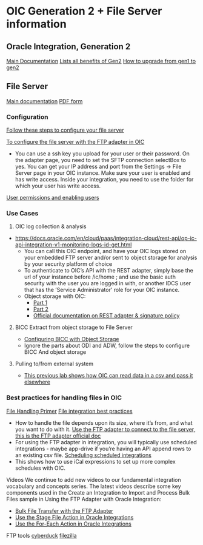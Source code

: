 
# OIC Generation 2 + File Server information

## Oracle Integration, Generation 2
[Main Documentation](https://docs.oracle.com/en/cloud/paas/integration-cloud/oracle-integration-oci/overview-oracle-integration-generation-2.html)
[Lists all benefits of Gen2](https://blogs.oracle.com/integration/oracle-integration-oic-generation-2-is-now-available-in-all-cloud-tenancies)
[How to upgrade from gen1 to gen2](https://docs.oracle.com/en/cloud/paas/integration-cloud/oracle-integration-oci/upgrade-oracle-integration-generation-2.html#GUID-22F20017-87C7-47A5-8AEF-1CDBF564C7A6)

## File Server

[Main documentation](https://docs.oracle.com/en/cloud/paas/integration-cloud/file-server.html)
[PDF form](https://docs.oracle.com/en/cloud/paas/integration-cloud/file-server/using-file-server-oracle-integration-generation-2.pdf)

### Configuration
[Follow these steps to configure your file server](https://blogs.oracle.com/integration/embedded-file-server-sftp-in-oracle-integration)

[To configure the file server with the FTP adapter in OIC](https://docs.oracle.com/en/cloud/paas/integration-cloud/ftp-adapter/create-connection.html#GUID-662EF1FD-2841-4A9A-87B3-FD8B8796510D)

- You can use a ssh key you upload for your user or their password. On the adapter page, you need to set the SFTP connection selectBox to yes. You can get your IP address and port from the Settings -> File Server page in your OIC instance. Make sure your user is enabled and has write access. Inside your integration, you need to use the folder for which your user has write access.

[User permissions and enabling users](https://blogs.oracle.com/integration/leveraging-oracle-integration-file-server-for-file-based-integrations-v2)

### Use Cases

1. OIC log collection & analysis
* https://docs.oracle.com/en/cloud/paas/integration-cloud/rest-api/op-ic-api-integration-v1-monitoring-logs-id-get.html
    * You can call this OIC endpoint, and have your OIC logs stored on your embedded FTP server and/or sent to object storage for analysis by your security platform of choice
    * To authenticate to OIC’s API with the REST adapter, simply base the url of your instance before /ic/home ; and use the basic auth security with the user you are logged in with, or another IDCS user that has the ’Service Administrator’ role for your OIC instance.
    * Object storage with OIC:
        * [Part 1](https://redthunder.blog/2020/01/13/object-storage-with-oracle-integration-cloud-part-1/comment-page-1/)
        * [Part 2](https://redthunder.blog/2020/03/20/object-storage-with-oracle-integration-cloud-part-2/)
        * [Official documentation on REST adapter & signature policy](https://docs.oracle.com/en/cloud/paas/integration-cloud/whats-new/index.html#INTWN-GUID-39D35E54-3FA5-4A44-A6FB-7C6496ED7E84)

2. BICC Extract from object storage to File Server
    * [Configuring BICC with Object Storage](https://www.ateam-oracle.com/reference-architecture-fusion-saas-data-replication-into-adw-%3A-using-odi-marketplace-and-bicc)
    * Ignore the parts about ODI and ADW, follow the steps to configure BICC And object storage

3. Pulling to/from external system
    * [This previous lab shows how OIC can read data in a csv and pass it elsewhere](https://garyhostt.github.io/BigQueryIntegration/)

### Best practices for handling files in OIC
[File Handling Primer](https://www.ateam-oracle.com/integration-cloud-file-handling-primer)
[File integration best practices](https://blogs.oracle.com/fmw/oracle-integration-cloud-oic-file-based-integration-best-practices)
* How to handle the file depends upon its size, where it’s from, and what you want to do with it.
[Use the FTP adapter to connect to the file server, this is the FTP adapter official doc](https://docs.oracle.com/en/cloud/paas/integration-cloud/ftp-adapter/understand-ftp-adapter.html)
* For using the FTP adapter in integration, you will typically use scheduled integrations - maybe app-drive if you’re having an API append rows to an existing csv file. 
[Scheduling scheduled integrations](https://docs.oracle.com/en/cloud/paas/integration-cloud/integrations-user/creating-scheduled-integrations.html#GUID-9632A5C8-98A7-4371-B542-6A8583427C8D)
* This shows how to use iCal expressions to set up more complex schedules with OIC.

Videos
We continue to add new videos to our fundamental integration vocabulary and concepts series. The latest videos describe some key components used in the Create an Integration to Import and Process Bulk Files sample in Using the FTP Adapter with Oracle Integration:
* [Bulk File Transfer with the FTP Adapter](https://www.youtube.com/watch?v=fWvbnIh6WvQ&t=9s)
* [Use the Stage File Action in Oracle Integrations](https://www.youtube.com/watch?v=LLEHt4kno9M&t=158s)
* [Use the For-Each Action in Oracle Integrations](https://www.youtube.com/watch?v=-Cfq2fYwCTk)

FTP tools
[cyberduck](https://cyberduck.io/download/)
[filezilla](https://filezilla-project.org/download.php)
